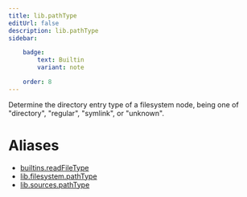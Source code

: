 ```yaml
---
title: lib.pathType
editUrl: false
description: lib.pathType
sidebar:

    badge:
        text: Builtin
        variant: note

    order: 8
---
```


Determine the directory entry type of a filesystem node, being
one of "directory", "regular", "symlink", or "unknown".


# Aliases

- [builtins.readFileType](/nix-doc-comments/reference/builtins/builtins-readfiletype)
- [lib.filesystem.pathType](/nix-doc-comments/reference/lib/filesystem/lib-filesystem-pathtype)
- [lib.sources.pathType](/nix-doc-comments/reference/lib/sources/lib-sources-pathtype)


